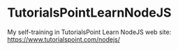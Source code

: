# TutorialsPointLearnNodeJS
My self-training in TutorialsPoint Learn NodeJS web site: https://www.tutorialspoint.com/nodejs/

